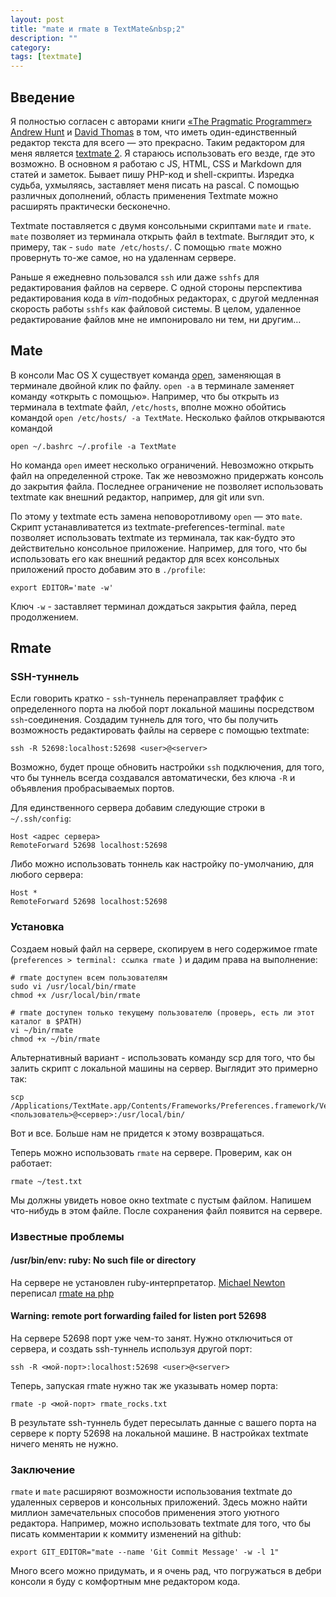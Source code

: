 ```yaml
---
layout: post
title: "mate и rmate в TextMate&nbsp;2"
description: ""
category: 
tags: [textmate]
---
```

 
## Введение

Я полностью согласен с авторами книги [«The Pragmatic Programmer»][0] [Andrew Hunt][1]
и [David Thomas][2] в том, что иметь один-единственный редактор текста для 
всего — это прекрасно. Таким редактором для меня является [textmate 2][3]. 
Я стараюсь использовать его везде, где это возможно. В основном я работаю 
с JS, HTML, CSS и Markdown для статей и заметок. Бывает пишу PHP-код и
shell-скрипты. Изредка судьба, ухмыляясь, заставляет меня писать на pascal.
С помощью различных дополнений, область применения Textmate можно расширять
практически бесконечно.

Textmate поставляется с двумя консольными скриптами `mate` и `rmate`. `mate`
позволяет из терминала открыть файл в textmate. Выглядит это, к примеру,
так - `sudo mate /etc/hosts/`. С помощью `rmate` можно провернуть то-же самое,
но на удаленнам сервере. 

Раньше я ежедневно пользовался `ssh` или даже `sshfs` для редактирования файлов
на сервере. С одной стороны перспектива редактирования кода в *vim*-подобных
редакторах, с другой медленная скорость работы `sshfs` как файловой системы.
В целом, удаленное редактирование файлов мне не импонировало ни тем, ни другим…


## Mate

В консоли Mac OS X существует команда [open][4], заменяющая в терминале двойной
клик по файлу. `open -a` в терминале заменяет команду «открыть с помощью».
Например, что бы открыть из терминала в textmate файл, `/etc/hosts`, вполне
можно обойтись командой `open /etc/hosts/ -a TextMate`. Несколько файлов
открываются командой 

    open ~/.bashrc ~/.profile -a TextMate

Но команда `open` имеет несколько ограничений. Невозможно открыть файл
на определенной строке. Так же невозможно придержать консоль до закрытия файла.
Последнее ограничение не позволяет использовать textmate как внешний редактор,
например, для git или svn. 

По этому у textmate есть замена неповоротливому `open` — это `mate`. Скрипт
устанавливатется из textmate-preferences-terminal. `mate` позволяет использовать
textmate из терминала, так как-будто это действительно консольное приложение.
Например, для того, что бы использовать его как внешний редактор для всех
консольных приложений просто добавим это в `./profile`:

    export EDITOR='mate -w'
	
Ключ `-w` - заставляет терминал дождаться закрытия файла, перед продолжением.


## Rmate

### SSH-туннель ###

Если говорить кратко - `ssh`-туннель перенаправляет траффик с определенного
порта на любой порт локальной машины посредством `ssh`-соединения. Создадим
туннель для того, что бы получить возможность редактировать файлы на сервере
с помощью textmate:

    ssh -R 52698:localhost:52698 <user>@<server>

Возможно, будет проще обновить настройки `ssh` подключения, для того, что бы
туннель всегда создавался автоматически, без ключа `-R` и объявления
пробрасываемых портов.

Для единственного сервера добавим следующие строки в `~/.ssh/config`:

    Host <адрес сервера>
    RemoteForward 52698 localhost:52698

Либо можно использовать тоннель как настройку по-умолчанию, для любого сервера:  

    Host *
    RemoteForward 52698 localhost:52698


### Установка ###

Создаем новый файл на сервере, скопируем в него содержимое rmate 
(`preferences > terminal: ссылка rmate `) и дадим права на выполнение:

    # rmate доступен всем пользователям
    sudo vi /usr/local/bin/rmate
    chmod +x /usr/local/bin/rmate

    # rmate доступен только текущему пользователю (проверь, есть ли этот каталог в $PATH)
    vi ~/bin/rmate
    chmod +x ~/bin/rmate

Альтернативный вариант - использовать команду scp для того, что бы залить скрипт
с локальной машины на сервер. Выглядит это примерно так: 

    scp /Applications/TextMate.app/Contents/Frameworks/Preferences.framework/Versions/A/Resources/rmate <пользователь>@<сервер>:/usr/local/bin/

Вот и все. Больше нам не придется к этому возвращаться.

Теперь можно использовать `rmate` на сервере. Проверим, как он работает:

    rmate ~/test.txt

Мы должны увидеть новое окно textmate с пустым файлом. Напишем что-нибудь
в этом файле. После сохранения файл появится на сервере.


### Известные проблемы ###

#### /usr/bin/env: ruby: No such file or directory ####

На сервере не установлен ruby-интерпретатор. [Michael Newton][5] переписал 
[rmate на php][6]


#### Warning: remote port forwarding failed for listen port 52698 ####

На сервере 52698 порт уже чем-то занят. Нужно отключиться от сервера, и создать
ssh-туннель используя другой порт:

    ssh -R <мой-порт>:localhost:52698 <user>@<server>

Теперь, запуская rmate нужно так же указывать номер порта:

    rmate -p <мой-порт> rmate_rocks.txt

В результате ssh-туннель будет пересылать данные с вашего порта на сервере
к порту 52698 на локальной машине. В настройках textmate ничего менять не нужно.

### Заключение ###

`rmate` и `mate` расширяют возможности использования textmate до удаленных
серверов и консольных приложений. Здесь можно найти миллион замечательных
способов применения этого уютного редактора. Например, можно использовать
textmate для того, что бы писать комментарии к коммиту изменений на github:

    export GIT_EDITOR="mate --name 'Git Commit Message' -w -l 1"

Много всего можно придумать, и я очень рад, что погружаться в дебри консоли
я буду с комфортным мне редактором кода.


[0]: http://www.amazon.com/The-Pragmatic-Programmer-Journeyman-Master/dp/020161622X
[1]: http://andy.pragprog.com/
[2]: http://pragdave.pragprog.com/
[3]: http://blog.macromates.com/2011/textmate-2-0-alpha/
[4]: https://developer.apple.com/library/mac/#documentation/Darwin/Reference/ManPages/man1/open.1.html
[5]: http://mike.eire.ca/
[6]: http://pastebin.com/GcSXtTW2